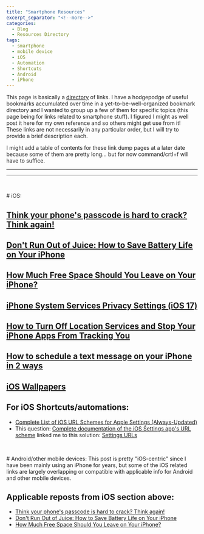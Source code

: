 ```yaml
---
title: "Smartphone Resources"
excerpt_separator: "<!--more-->"
categories:
  - Blog
  - Resources Directory
tags:
  - smartphone
  - mobile device
  - iOS
  - Automation
  - Shortcuts
  - Android
  - iPhone
---
```


This page is basically a [directory](https://jackyan.com/blog/2023/09/bring-back-the-human-curated-web-directory/) of links.<!--more--> I have a hodgepodge of useful bookmarks accumulated over time in a yet-to-be-well-organized bookmark directory and I wanted to group up a few of them for specific topics (this page being for links related to smartphone stuff). I figured I might as well post it here for my own reference and so others might get use from it! These links are not necessarily in any particular order, but I will try to provide a brief description each.

I might add a table of contents for these link dump pages at a later date because some of them are pretty long... but for now command/crtl+f will have to suffice.

---
---

<p>&nbsp;</p>
# iOS:

## [Think your phone's passcode is hard to crack? Think again!](https://itsmejayd.github.io/blog/passcode-problems/)

## [Don't Run Out of Juice: How to Save Battery Life on Your iPhone](https://www.pcmag.com/how-to/how-to-save-battery-life-on-your-iphone)

## [How Much Free Space Should You Leave on Your iPhone?](https://www.howtogeek.com/325537/how-much-free-space-should-you-have-on-your-iphone/)

## [iPhone System Services Privacy Settings (iOS 17)](https://hifutureself.com/ios-location-system-services-settings)

## [How to Turn Off Location Services and Stop Your iPhone Apps From Tracking You](https://www.pcmag.com/how-to/how-to-turn-off-location-services-on-ios-devices)

## [How to schedule a text message on your iPhone in 2 ways](https://www.businessinsider.com/guides/tech/schedule-text-message-iphone)

## [iOS Wallpapers](https://photos.google.com/share/AF1QipNi8VN2pw2Ya_xCV8eFgzEZmiXDy1-GwhXbqFtvXoH3HypF10as9puV8FdoVZpOZA?pli=1&key=WkZjQTIxQTM5a01oZkNUYTE2ZllKTVJKZk1CMTR3)

## For iOS Shortcuts/automations:
* [Complete List of iOS URL Schemes for Apple Settings (Always-Updated)](https://medium.com/@contact.jmeyers/complete-list-of-ios-url-schemes-for-apple-settings-always-updated-20871139d72f)
* This question: [Complete documentation of the iOS Settings app's URL scheme](https://apple.stackexchange.com/questions/42915/complete-documentation-of-the-ios-settings-apps-url-scheme) linked me to this solution: [Settings URLs](https://github.com/FifiTheBulldog/ios-settings-urls/blob/master/settings-urls.md)

<p>&nbsp;</p>
# Android/other mobile devices:
This post is pretty "iOS-centric" since I have been mainly using an iPhone for years, but some of the iOS related links are largely overlapping or compatible with applicable info for Android and other mobile devices.

## Applicable reposts from iOS section above:
* [Think your phone's passcode is hard to crack? Think again!](https://itsmejayd.github.io/blog/passcode-problems/)
* [Don't Run Out of Juice: How to Save Battery Life on Your iPhone](https://www.pcmag.com/how-to/how-to-save-battery-life-on-your-iphone)
* [How Much Free Space Should You Leave on Your iPhone?](https://www.howtogeek.com/325537/how-much-free-space-should-you-have-on-your-iphone/)

<p>&nbsp;</p>
